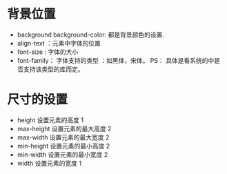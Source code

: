 # 背景位置
- background background-color: 都是背景颜色的设置.
- align-text  ：元素中字体的位置   
- font-size :  字体的大小  
- font-family： 字体支持的类型 ：如黑体，宋体。 PS： 具体是看系统的中是否支持该类型的库而定。  

# 尺寸的设置
- height	设置元素的高度	1
- max-height	设置元素的最大高度	2
- max-width	设置元素的最大宽度	2
- min-height	设置元素的最小高度	2
- min-width	设置元素的最小宽度	2
- width	设置元素的宽度	1

